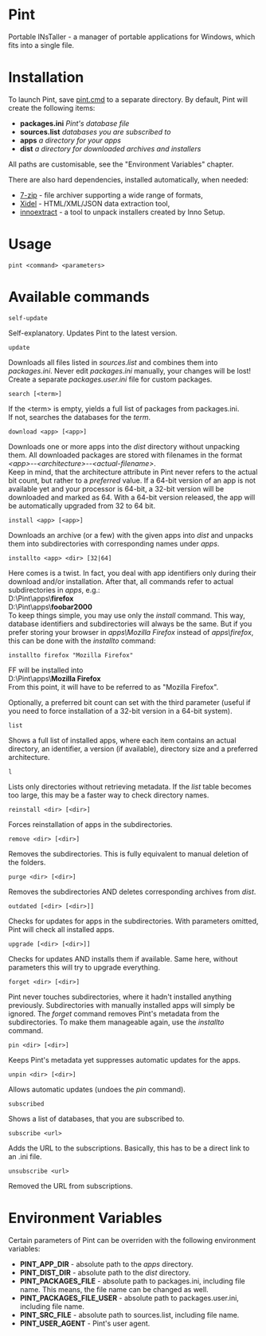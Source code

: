 # Pint
Portable INsTaller - a manager of portable applications for Windows, which fits into a single file.

# Installation
To launch Pint, save [pint.cmd](https://github.com/vensko/pint/raw/master/pint.cmd) to a separate directory. By default, Pint will create the following items:
- **packages.ini** *Pint's database file*
- **sources.list** *databases you are subscribed to*
- **apps** *a directory for your apps*
- **dist** *a directory for downloaded archives and installers*  

All paths are customisable, see the "Environment Variables" chapter.  
  
There are also hard dependencies, installed automatically, when needed:
- [7-zip](http://www.7-zip.org/) - file archiver supporting a wide range of formats,
- [Xidel](http://www.videlibri.de/xidel.html) - HTML/XML/JSON data extraction tool,
- [innoextract](http://constexpr.org/innoextract/) - a tool to unpack installers created by Inno Setup.

# Usage
```
pint <command> <parameters>
```

# Available commands
```
self-update
```
Self-explanatory. Updates Pint to the latest version.
```
update
```
Downloads all files listed in *sources.list* and combines them into *packages.ini*. Never edit *packages.ini* manually, your changes will be lost! Create a separate *packages.user.ini* file for custom packages.
```
search [<term>]
```
If the &lt;term&gt; is empty, yields a full list of packages from packages.ini.  
If not, searches the databases for the *term*.
```
download <app> [<app>]
```
Downloads one or more apps into the *dist* directory without unpacking them. All downloaded packages are stored with filenames in the format *&lt;app&gt;--&lt;architecture&gt;--&lt;actual-filename&gt;*.  
Keep in mind, that the architecture attribute in Pint never refers to the actual bit count, but rather to a *preferred* value. If a 64-bit version of an app is not available yet and your processor is 64-bit, a 32-bit version will be downloaded and marked as 64. With a 64-bit version released, the app will be automatically upgraded from 32 to 64 bit.
```
install <app> [<app>]
```
Downloads an archive (or a few) with the given apps into *dist* and unpacks them into subdirectories with corresponding names under *apps*.
```
installto <app> <dir> [32|64]
```
Here comes is a twist. In fact, you deal with app identifiers only during their download and/or installation. After that, all commands refer to actual subdirectories in *apps*, e.g.:  
D:\Pint\apps\\**firefox**  
D:\Pint\apps\\**foobar2000**  
To keep things simple, you may use only the *install* command. This way, database identifiers and subdirectories will always be the same. But if you prefer storing your browser in *apps\Mozilla Firefox* instead of *apps\firefox*, this can be done with the *installto* command:
```
installto firefox "Mozilla Firefox"
```
FF will be installed into  
D:\Pint\apps\\**Mozilla Firefox**  
From this point, it will have to be referred to as "Mozilla Firefox".  

Optionally, a preferred bit count can set with the third parameter (useful if you need to force installation of a 32-bit version in a 64-bit system).
```
list
```
Shows a full list of installed apps, where each item contains an actual directory, an identifier, a version (if available), directory size and a preferred architecture.
```
l
```
Lists only directories without retrieving metadata. If the *list* table becomes too large, this may be a faster way to check directory names.
```
reinstall <dir> [<dir>]
```
Forces reinstallation of apps in the subdirectories.
```
remove <dir> [<dir>]
```
Removes the subdirectories. This is fully equivalent to manual deletion of the folders.
```
purge <dir> [<dir>]
```
Removes the subdirectories AND deletes corresponding archives from *dist*.
```
outdated [<dir> [<dir>]]
```
Checks for updates for apps in the subdirectories. With parameters omitted, Pint will check all installed apps.
```
upgrade [<dir> [<dir>]]
```
Checks for updates AND installs them if available. Same here, without parameters this will try to upgrade everything.
```
forget <dir> [<dir>]
```
Pint never touches subdirectories, where it hadn't installed anything previously. Subdirectories with manually installed apps will simply be ignored. The *forget* command removes Pint's metadata from the subdirectories. To make them manageable again, use the *installto* command.
```
pin <dir> [<dir>]
```
Keeps Pint's metadata yet suppresses automatic updates for the apps.
```
unpin <dir> [<dir>]
```
Allows automatic updates (undoes the *pin* command).
```
subscribed
```
Shows a list of databases, that you are subscribed to.
```
subscribe <url>
```
Adds the URL to the subscriptions. Basically, this has to be a direct link to an .ini file.
```
unsubscribe <url>
```
Removed the URL from subscriptions.

# Environment Variables
Certain parameters of Pint can be overriden with the following environment variables:
 - **PINT_APP_DIR** - absolute path to the *apps* directory.
 - **PINT_DIST_DIR** - absolute path to the *dist* directory.
 - **PINT_PACKAGES_FILE** - absolute path to packages.ini, including file name. This means, the file name can be changed as well.
 - **PINT_PACKAGES_FILE_USER** - absolute path to packages.user.ini, including file name.
 - **PINT_SRC_FILE** - absolute path to sources.list, including file name.
 - **PINT_USER_AGENT** - Pint's user agent.